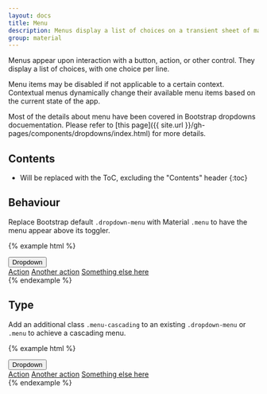 ```yaml
---
layout: docs
title: Menu
description: Menus display a list of choices on a transient sheet of material.
group: material
---
```


Menus appear upon interaction with a button, action, or other control. They display a list of choices, with one choice per line.

Menu items may be disabled if not applicable to a certain context. Contextual menus dynamically change their available menu items based on the current state of the app.

Most of the details about menu have been covered in Bootstrap dropdowns docuementation. Please refer to [this page]({{ site.url }}/gh-pages/components/dropdowns/index.html) for more details.

## Contents

* Will be replaced with the ToC, excluding the "Contents" header
{:toc}

## Behaviour

Replace Bootstrap default `.dropdown-menu` with Material `.menu` to have the menu appear above its toggler.

{% example html %}
<div class="dropdown">
  <button aria-haspopup="true" aria-expanded="false" class="btn dropdown-toggle" data-toggle="dropdown" id="dropdownMenuButton" type="button">
    Dropdown
  </button>
  <div aria-labelledby="dropdownMenuButton" class="menu">
    <a class="dropdown-item" href="#">Action</a>
    <a class="dropdown-item" href="#">Another action</a>
    <a class="dropdown-item" href="#">Something else here</a>
  </div>
</div>
{% endexample %}

## Type

Add an additional class `.menu-cascading` to an existing `.dropdown-menu` or `.menu` to achieve a cascading menu.

{% example html %}
<div class="dropdown">
  <button aria-haspopup="true" aria-expanded="false" class="btn dropdown-toggle" data-toggle="dropdown" id="dropdownMenuButton" type="button">
    Dropdown
  </button>
  <div aria-labelledby="dropdownMenuButton" class="dropdown-menu menu-cascading">
    <a class="dropdown-item" href="#">Action</a>
    <a class="dropdown-item" href="#">Another action</a>
    <a class="dropdown-item" href="#">Something else here</a>
  </div>
</div>
{% endexample %}
